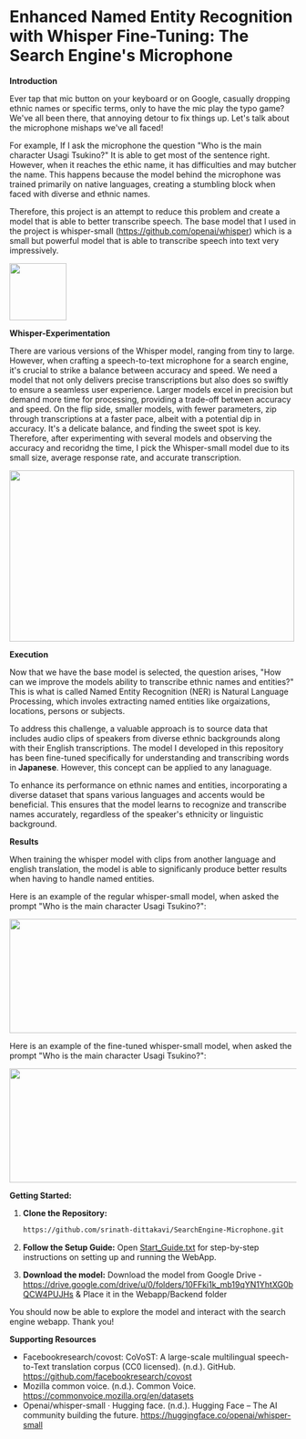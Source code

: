 # Enhanced Named Entity Recognition with Whisper Fine-Tuning: The Search Engine's Microphone

**Introduction**

Ever tap that mic button on your keyboard or on Google, casually dropping ethnic names or specific terms, only to have the mic play the typo game? We've all been there, that annoying detour to fix things up. Let's talk about the microphone mishaps we've all faced!

For example, If I ask the microphone the question "Who is the main character Usagi Tsukino?" It is able to get most of the sentence right. However, when it reaches the ethic name, it has difficulties and may butcher the name. This happens because the model behind the microphone was trained primarily on native languages, creating a stumbling block when faced with diverse and ethnic names.

Therefore, this project is an attempt to reduce this problem and create a model that is able to better transcribe speech. The base model that I used in the project is whisper-small (https://github.com/openai/whisper) which is a small but powerful model that is able to transcribe speech into text very impressively.

<img src="https://github.com/srinath-dittakavi/SearchEngine-Microphone/assets/142838954/3507d005-4877-44e9-8e35-b40abffb24f6" width="100" height="100">


**Whisper-Experimentation**

There are various versions of the Whisper model, ranging from tiny to large. However, when crafting a speech-to-text microphone for a search engine, it's crucial to strike a balance between accuracy and speed. We need a model that not only delivers precise transcriptions but also does so swiftly to ensure a seamless user experience. Larger models excel in precision but demand more time for processing, providing a trade-off between accuracy and speed. On the flip side, smaller models, with fewer parameters, zip through transcriptions at a faster pace, albeit with a potential dip in accuracy. It's a delicate balance, and finding the sweet spot is key. Therefore, after experimenting with several models and observing the accuracy and recoridng the time, I pick the Whisper-small model due to its small size, average response rate, and accurate transcription.

<img src="https://www.assemblyai.com/blog/content/images/2022/09/Whisper-Inference-Time--CPU-.png" width="500" height="300">


**Execution**

Now that we have the base model is selected, the question arises, "How can we improve the models ability to transcribe ethnic names and entities?" This is what is called Named Entity Recognition (NER) is Natural Language Processing, which involes extracting named entities like orgaizations, locations, persons or subjects.

To address this challenge, a valuable approach is to source data that includes audio clips of speakers from diverse ethnic backgrounds along with their English transcriptions. The model I developed in this repository has been fine-tuned specifically for understanding and transcribing words in **Japanese**. However, this concept can be applied to any lanaguage.

To enhance its performance on ethnic names and entities, incorporating a diverse dataset that spans various languages and accents would be beneficial. This ensures that the model learns to recognize and transcribe names accurately, regardless of the speaker's ethnicity or linguistic background.

**Results**

When training the whisper model with clips from another language and english translation, the model is able to significanly produce better results when having to handle named entities.

Here is an example of the regular whisper-small model, when asked the prompt "Who is the main character Usagi Tsukino?":

<img src="https://github.com/srinath-dittakavi/SearchEngine-Microphone/assets/142838954/07ead148-10df-477e-9048-6b79ebc87f40" width="800" height="200">


Here is an example of the fine-tuned whisper-small model, when asked the prompt "Who is the main character Usagi Tsukino?":

<img src="https://github.com/srinath-dittakavi/SearchEngine-Microphone/assets/142838954/6dfd0a25-7af8-4295-ba46-3101b90ce082" width="800" height="200">



**Getting Started:**

1. **Clone the Repository:**
    ```bash
    https://github.com/srinath-dittakavi/SearchEngine-Microphone.git
    ```

2. **Follow the Setup Guide:**
    Open [Start_Guide.txt](link/to/Start_Guide.txt) for step-by-step instructions on setting up and running the WebApp.


2. **Download the model:**
   Download the model from Google Drive - https://drive.google.com/drive/u/0/folders/10FFki1k_mb19qYN1YhtXG0bQCW4PUJHs
   & Place it in the Webapp/Backend folder

You should now be able to explore the model and interact with the search engine webapp. Thank you!


**Supporting Resources**
-  Facebookresearch/covost: CoVoST: A large-scale multilingual speech-to-Text translation corpus (CC0 licensed). (n.d.). GitHub. https://github.com/facebookresearch/covost
- Mozilla common voice. (n.d.). Common Voice. https://commonvoice.mozilla.org/en/datasets
-  Openai/whisper-small · Hugging face. (n.d.). Hugging Face – The AI community building the future. https://huggingface.co/openai/whisper-small

